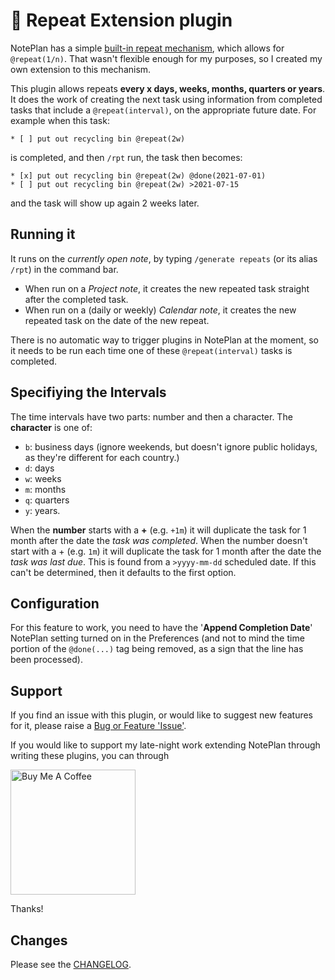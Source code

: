# 🔁 Repeat Extension plugin

NotePlan has a simple [built-in repeat mechanism](https://noteplan.co/faq/Notes%20&%20Todos/How%20to%20create%20a%20recurring%20or%20repeating%20todo/), which allows for `@repeat(1/n)`.  That wasn't flexible enough for my purposes, so I created my own extension to this mechanism.

This plugin allows repeats **every x days, weeks, months, quarters or years**. It does the work of creating the next task using information from completed tasks that include a `@repeat(interval)`, on the appropriate future date.  For example when this task:
```
* [ ] put out recycling bin @repeat(2w)
```
is completed, and then `/rpt` run, the task then becomes:
```
* [x] put out recycling bin @repeat(2w) @done(2021-07-01)
* [ ] put out recycling bin @repeat(2w) >2021-07-15
```
and the task will show up again 2 weeks later. 

## Running it
It runs on the _currently open note_, by typing `/generate repeats` (or its alias `/rpt`) in the command bar.  
- When run on a _Project note_, it creates the new repeated task straight after the completed task.
- When run on a (daily or weekly) _Calendar note_, it creates the new repeated task on the date of the new repeat.

There is no automatic way to trigger plugins in NotePlan at the moment, so it needs to be run each time one of these `@repeat(interval)` tasks is completed.

## Specifiying the Intervals
The time intervals have two parts: number and then a character. The **character** is one of:
- `b`: business days (ignore weekends, but doesn't ignore public holidays, as they're different for each country.)
- `d`: days
- `w`: weeks
- `m`: months
- `q`: quarters
- `y`: years.

When the **number** starts with a **+** (e.g. `+1m`) it will duplicate the task for 1 month after the date the _task was completed_.
When the number doesn't start with a + (e.g. `1m`) it will duplicate the task for 1 month after the date the _task was last due_. This is found from a `>yyyy-mm-dd` scheduled date. If this can't be determined, then it defaults to the first option.

## Configuration
For this feature to work, you need to have the '**Append Completion Date**' NotePlan setting turned on in the Preferences (and not to mind the time portion of the `@done(...)` tag being removed, as a sign that the line has been processed).

## Support
If you find an issue with this plugin, or would like to suggest new features for it, please raise a [Bug or Feature 'Issue'](https://github.com/NotePlan/plugins/issues).

If you would like to support my late-night work extending NotePlan through writing these plugins, you can through

[<img width="200px" alt="Buy Me A Coffee" src="https://www.buymeacoffee.com/assets/img/guidelines/download-assets-sm-2.svg">](https://www.buymeacoffee.com/revjgc)

Thanks!

## Changes
Please see the [CHANGELOG](CHANGELOG.md).
